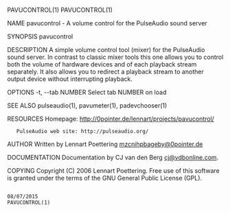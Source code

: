 PAVUCONTROL(1)                                                                                                                      PAVUCONTROL(1)

NAME
       pavucontrol - A volume control for the PulseAudio sound server

SYNOPSIS
       pavucontrol

DESCRIPTION
       A simple volume control tool (mixer) for the PulseAudio sound server. In contrast to classic mixer tools this one allows you to control
       both the volume of hardware devices and of each playback stream separately. It also allows you to redirect a playback stream to another
       output device without interrupting playback.

OPTIONS
       -t, --tab NUMBER
           Select tab NUMBER on load

SEE ALSO
       pulseaudio(1), pavumeter(1), padevchooser(1)

RESOURCES
       Homepage: http://0pointer.de/lennart/projects/pavucontrol/

       PulseAudio web site: http://pulseaudio.org/

AUTHOR
       Written by Lennart Poettering <mzcnihpbageby@0pointer.de>

DOCUMENTATION
       Documentation by CJ van den Berg <cj@vdbonline.com>.

COPYING
       Copyright (C) 2006 Lennart Poettering. Free use of this software is granted under the terms of the GNU General Public License (GPL).

                                                                    08/07/2015                                                      PAVUCONTROL(1)
